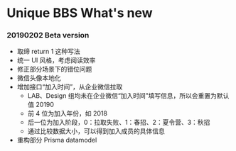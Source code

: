 # Unique BBS What's new

### 20190202 Beta version

-   取缔 return 1 这种写法
-   统一 UI 风格，考虑阅读效率
-   修正部分场景下的错位问题
-   微信头像本地化
-   增加接口“加入时间”，从企业微信拉取
    -   LAB、Design 组均未在企业微信“加入时间”填写信息，所以会重置为默认值 20190
    -   前 4 位为加入年份，如 2018
    -   后一位为加入阶段，0：拉取失败、1：春招、2：夏令营、3：秋招
    -   通过比较数据大小，可以得到加入成员的具体信息
-   重构部分 Prisma datamodel

